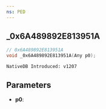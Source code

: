 ```yaml
---
ns: PED
---
```

## _0x6A489892E813951A

```c
// 0x6A489892E813951A
void _0x6A489892E813951A(Any p0);
```

```
NativeDB Introduced: v1207
```

## Parameters
* **p0**:
